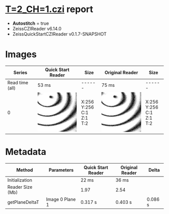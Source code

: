 # [T=2_CH=1.czi](https://zenodo.org/record/7015307/files/T%3D2_CH%3D1.czi) report
 - **Autostitch** = true
 - ZeissCZIReader v6.14.0
 - ZeissQuickStartCZIReader v0.1.7-SNAPSHOT

# Images 

| Series            | Quick Start Reader | Size | Original Reader | Size |
|-------------------|--------------------|------|-----------------|------|
| Read time (all)   |53 ms|------|75 ms|------|
|0|![T=2_CH=1.quick_true.flat_true.stitch_true.series_0.jpg](T=2_CH=1/T=2_CH=1.quick_true.flat_true.stitch_true.series_0.jpg)|X:256<br>Y:256<br>C:1<br>Z:1<br>T:2|![T=2_CH=1.quick_false.flat_true.stitch_true.series_0.jpg](T=2_CH=1/T=2_CH=1.quick_false.flat_true.stitch_true.series_0.jpg)|X:256<br>Y:256<br>C:1<br>Z:1<br>T:2|

# Metadata

|  Method            | Parameters       | Quick Start Reader | Original Reader | Delta  |
| -------------------|------------------|--------------------|-----------------|------- |
| Initialization     |                  |22 ms|36 ms|        |
| Reader Size (Mb)     |                  |1.97|2.54|        |
| getPlaneDeltaT| Image 0 Plane 1 |  0.317 s |  0.403 s | 0.086 s |
